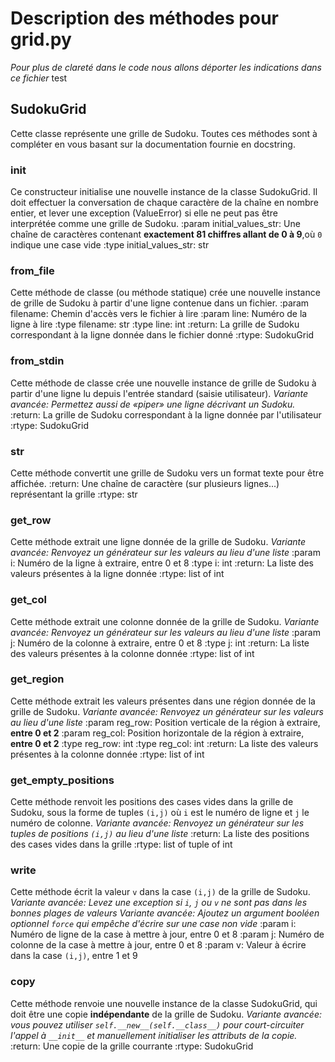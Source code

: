 # Description des méthodes pour grid.py
*Pour plus de clareté dans le code nous allons déporter les indications dans ce fichier*
test

## SudokuGrid
Cette classe représente une grille de Sudoku.
Toutes ces méthodes sont à compléter en vous basant sur la documentation fournie en docstring.

### __init__ 
Ce constructeur initialise une nouvelle instance de la classe SudokuGrid.
Il doit effectuer la conversation de chaque caractère de la chaîne en nombre entier,
et lever une exception (ValueError) si elle ne peut pas être interprétée comme une grille de Sudoku.
:param initial_values_str: Une chaîne de caractères contenant **exactement 81 chiffres allant de 0 à 9**,où ``0`` indique une case vide
:type initial_values_str: str

### from_file
Cette méthode de classe (ou méthode statique) crée une nouvelle instance de grille de Sudoku
à partir d'une ligne contenue dans un fichier.
:param filename: Chemin d'accès vers le fichier à lire
:param line: Numéro de la ligne à lire
:type filename: str
:type line: int
:return: La grille de Sudoku correspondant à la ligne donnée dans le fichier donné
:rtype: SudokuGrid

### from_stdin
Cette méthode de classe crée une nouvelle instance de grille de Sudoku
à partir d'une ligne lu depuis l'entrée standard (saisie utilisateur).
*Variante avancée: Permettez aussi de «piper» une ligne décrivant un Sudoku.*
:return: La grille de Sudoku correspondant à la ligne donnée par l'utilisateur
:rtype: SudokuGrid

### __str__
Cette méthode convertit une grille de Sudoku vers un format texte pour être affichée.
:return: Une chaîne de caractère (sur plusieurs lignes...) représentant la grille
:rtype: str

### get_row
Cette méthode extrait une ligne donnée de la grille de Sudoku.
*Variante avancée: Renvoyez un générateur sur les valeurs au lieu d'une liste*
:param i: Numéro de la ligne à extraire, entre 0 et 8
:type i: int
:return: La liste des valeurs présentes à la ligne donnée
:rtype: list of int

### get_col
Cette méthode extrait une colonne donnée de la grille de Sudoku.
*Variante avancée: Renvoyez un générateur sur les valeurs au lieu d'une liste*
:param j: Numéro de la colonne à extraire, entre 0 et 8
:type j: int
:return: La liste des valeurs présentes à la colonne donnée
:rtype: list of int

### get_region
Cette méthode extrait les valeurs présentes dans une région donnée de la grille de Sudoku.
*Variante avancée: Renvoyez un générateur sur les valeurs au lieu d'une liste*
:param reg_row: Position verticale de la région à extraire, **entre 0 et 2**
:param reg_col: Position horizontale de la région à extraire, **entre 0 et 2**
:type reg_row: int
:type reg_col: int
:return: La liste des valeurs présentes à la colonne donnée
:rtype: list of int

### get_empty_positions
Cette méthode renvoit les positions des cases vides dans la grille de Sudoku,
sous la forme de tuples ``(i,j)`` où ``i`` est le numéro de ligne et ``j`` le numéro de colonne.
*Variante avancée: Renvoyez un générateur sur les tuples de positions ``(i,j)`` au lieu d'une liste*
:return: La liste des positions des cases vides dans la grille
:rtype: list of tuple of int

### write
Cette méthode écrit la valeur ``v`` dans la case ``(i,j)`` de la grille de Sudoku.
*Variante avancée: Levez une exception si ``i``, ``j`` ou ``v`` ne sont pas dans les bonnes plages de valeurs*
*Variante avancée: Ajoutez un argument booléen optionnel ``force`` qui empêche d'écrire sur une case non vide*
:param i: Numéro de ligne de la case à mettre à jour, entre 0 et 8
:param j: Numéro de colonne de la case à mettre à jour, entre 0 et 8
:param v: Valeur à écrire dans la case ``(i,j)``, entre 1 et 9


### copy
Cette méthode renvoie une nouvelle instance de la classe SudokuGrid,
qui doit être une copie **indépendante** de la grille de Sudoku.
*Variante avancée: vous pouvez utiliser ``self.__new__(self.__class__)`` pour court-circuiter l'appel à ``__init__`` et manuellement initialiser les attributs de la copie.*
:return: Une copie de la grille courrante
:rtype: SudokuGrid
